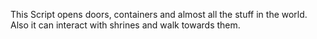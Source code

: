 This Script opens doors, containers and almost all the stuff in the world.
Also it can interact with shrines and walk towards them.
